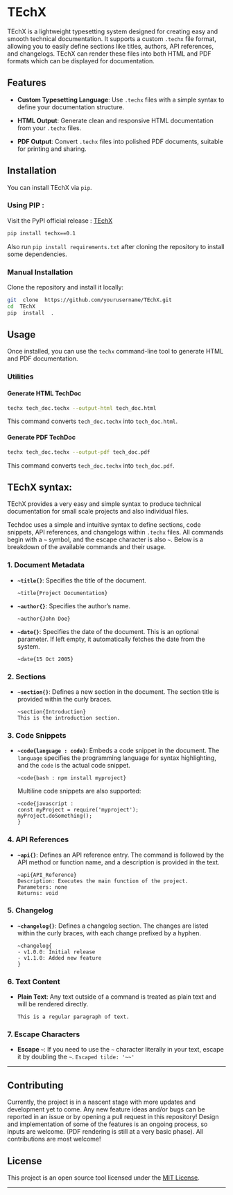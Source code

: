 # TEchX

TEchX is a lightweight typesetting system designed for creating easy and smooth technical documentation. It supports a custom `.techx` file format, allowing you to easily define sections like titles, authors, API references, and changelogs. TEchX can render these files into both HTML and PDF formats which can be displayed for documentation.

## Features

  

-  **Custom Typesetting Language**: Use `.techx` files with a simple syntax to define your documentation structure.

-  **HTML Output**: Generate clean and responsive HTML documentation from your `.techx` files.

-  **PDF Output**: Convert `.techx` files into polished PDF documents, suitable for printing and sharing.

  

## Installation

  

You can install TEchX via `pip`.

  

### Using PIP :
Visit the PyPI official release : [TEchX](https://pypi.org/project/techx/0.1/)  

```bash
pip install techx==0.1
```

Also run `pip install requirements.txt` after cloning the repository to install some dependencies.

### Manual Installation
Clone the repository and install it locally:
```bash
git  clone  https://github.com/yourusername/TEchX.git
cd  TEchX
pip  install  .
```

## Usage

  

Once installed, you can use the `techx` command-line tool to generate HTML and PDF documentation.

  

### Utilities

  

#### Generate HTML TechDoc
```bash
techx tech_doc.techx --output-html tech_doc.html
```
  

This command converts `tech_doc.techx` into `tech_doc.html`.

  


#### Generate PDF TechDoc
```bash
techx tech_doc.techx --output-pdf tech_doc.pdf
```
  

This command converts `tech_doc.techx` into `tech_doc.pdf`.
  
 ## TEchX syntax:
 TEchX provides a very easy and simple syntax to produce technical documentation for small scale projects and also individual files. 

Techdoc uses a simple and intuitive syntax to define sections, code snippets, API references, and changelogs within `.techx` files. All commands begin with a `~` symbol, and the escape character is also `~`. Below is a breakdown of the available commands and their usage.

### 1. **Document Metadata**

- **`~title{}`**: Specifies the title of the document.
	
  ```techx
  ~title{Project Documentation}
  ``` 

-   **`~author{}`**: Specifies the author’s name.
	```techx
	~author{John Doe}
	```
-   **`~date{}`**: Specifies the date of the document. 
	This is an optional parameter. If left empty, it automatically fetches the date from the system.
	```techx
	~date{15 Oct 2005}
	```
	
    

### 2. **Sections**

-   **`~section{}`**: Defines a new section in the document. The section title is provided within the curly braces.
    
    ```techx
    ~section{Introduction}
    This is the introduction section.
    ```

### 3. **Code Snippets**

-   **`~code{language : code}`**: Embeds a code snippet in the document. The `language` specifies the programming language for syntax highlighting, and the `code` is the actual code snippet.
    
    ```techx
    ~code{bash : npm install myproject}
    ```
    
    Multiline code snippets are also supported:
    
    ```techx
    ~code{javascript : 
    const myProject = require('myproject');
    myProject.doSomething();
    }
    ```
    

### 4. **API References**

-   **`~api{}`**: Defines an API reference entry. The command is followed by the API method or function name, and a description is provided in the text.
    
    ```techx
    ~api{API_Reference}
    Description: Executes the main function of the project.
    Parameters: none
    Returns: void
    ```
    

### 5. **Changelog**

-   **`~changelog{}`**: Defines a changelog section. The changes are listed within the curly braces, with each change prefixed by a hyphen.
    
    ```techx
    ~changelog{
    - v1.0.0: Initial release
    - v1.1.0: Added new feature
    }
    ```
    

### 6. **Text Content**

-   **Plain Text**: Any text outside of a command is treated as plain text and will be rendered directly.
    
    ```techx
    This is a regular paragraph of text.
    ```

### 7. **Escape Characters**

-   **Escape `~`**: If you need to use the `~` character literally in your text, escape it by doubling the `~`.
	`Escaped tilde: '~~'`

***
## Contributing

Currently, the project is in a nascent stage with more updates and development yet to come. Any new feature ideas and/or bugs can be reported in an issue or by opening a pull request in this repository!
Design and implementation of some of the features is an ongoing process, so inputs are welcome. (PDF rendering is still at a very basic phase).
All contributions are most welcome!

## License
This project is an open source tool licensed under the [MIT License](https://github.com/SidZRed/TEchX/blob/main/LICENSE). 

***
